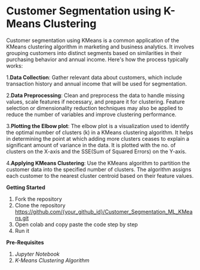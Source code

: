 
# Customer Segmentation using K-Means Clustering

Customer segmentation using KMeans is a common application of the KMeans clustering algorithm in marketing and business analytics. It involves grouping customers into distinct segments based on similarities in their purchasing behavior and annual income. Here's how the process typically works:

1.**Data Collection**: Gather relevant data about customers, which include transaction history and annual income that will be used for segmentation.

2.**Data Preprocessing**: Clean and preprocess the data to handle missing values, scale features if necessary, and prepare it for clustering. Feature selection or dimensionality reduction techniques may also be applied to reduce the number of variables and improve clustering performance.

3.**Plotting the Elbow plot**: 
The elbow plot is a visualization used to identify the optimal number of clusters (k) in a KMeans clustering algorithm. It helps in determining the point at which adding more clusters ceases to explain a significant amount of variance in the data. It is plotted with the no. of clusters on the X-axis and the SSE(Sum of Squared Errors) on the Y-axis.

4.**Applying KMeans Clustering**: Use the KMeans algorithm to partition the customer data into the specified number of clusters. The algorithm assigns each customer to the nearest cluster centroid based on their feature values.



**Getting Started**

1. Fork the repository
2. Clone the repository 
https://github.com/{your_github_id}/Customer_Segmentation_ML_KMeans.git
3. Open colab and copy paste the code step by step
4. Run it

**Pre-Requisites**

1. *Jupyter Notebook*
2. *K-Means Clustering Algorithm*
